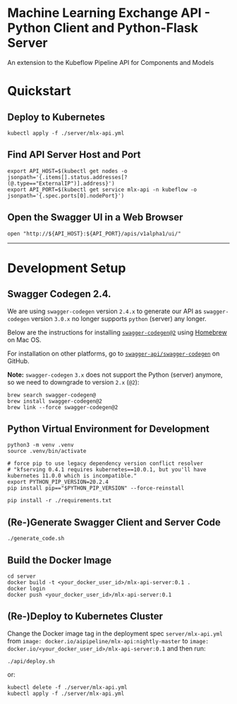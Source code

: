 # Machine Learning Exchange API - Python Client and Python-Flask Server

An extension to the Kubeflow Pipeline API for Components and Models

# Quickstart    

## Deploy to Kubernetes

    kubectl apply -f ./server/mlx-api.yml

## Find API Server Host and Port

    export API_HOST=$(kubectl get nodes -o jsonpath='{.items[].status.addresses[?(@.type=="ExternalIP")].address}')
    export API_PORT=$(kubectl get service mlx-api -n kubeflow -o jsonpath='{.spec.ports[0].nodePort}')

## Open the Swagger UI in a Web Browser

    open "http://${API_HOST}:${API_PORT}/apis/v1alpha1/ui/"
    
---

# Development Setup

## Swagger Codegen 2.4.

We are using `swagger-codegen` version `2.4.x` to generate our API as `swagger-codegen`
version `3.0.x` no longer supports `python` (server) any longer.

Below are the instructions for installing 
[`swagger-codegen@2`](https://formulae.brew.sh/formula-linux/swagger-codegen@2) using
[Homebrew](https://docs.brew.sh/Installation) on Mac OS. 

For installation on other platforms, go to 
[`swagger-api/swagger-codegen`](https://github.com/swagger-api/swagger-codegen#swagger-codegen-2x-master-branch)
on GitHub.

**Note:** `swagger-codegen` `3.x` does not support the Python (server) anymore, 
so we need to downgrade to version `2.x` (`@2`):

    brew search swagger-codegen@
    brew install swagger-codegen@2
    brew link --force swagger-codegen@2

## Python Virtual Environment for Development

    python3 -m venv .venv
    source .venv/bin/activate

    # force pip to use legacy dependency version conflict resolver
    # "kfserving 0.4.1 requires kubernetes==10.0.1, but you'll have kubernetes 11.0.0 which is incompatible."
    export PYTHON_PIP_VERSION=20.2.4
    pip install pip=="$PYTHON_PIP_VERSION" --force-reinstall

    pip install -r ./requirements.txt

## (Re-)Generate Swagger Client and Server Code

    ./generate_code.sh

## Build the Docker Image

    cd server
    docker build -t <your_docker_user_id>/mlx-api-server:0.1 .
    docker login
    docker push <your_docker_user_id>/mlx-api-server:0.1

## (Re-)Deploy to Kubernetes Cluster

Change the Docker image tag in the deployment spec `server/mlx-api.yml` 
from `image: docker.io/aipipeline/mlx-api:nightly-master` 
to `image: docker.io/<your_docker_user_id>/mlx-api-server:0.1`
and then run:

    ./api/deploy.sh

or:

    kubectl delete -f ./server/mlx-api.yml
    kubectl apply -f ./server/mlx-api.yml
